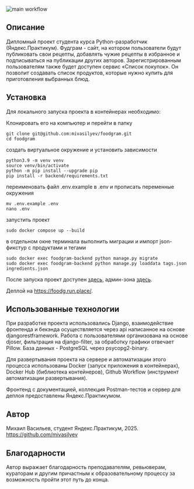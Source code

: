 ![main workflow](https://github.com/mivasilyev/foodgram/actions/workflows/main.yml/badge.svg)

## Описание
Дипломный проект студента курса Python-разработчик (Яндекс.Практикум).
Фудграм - сайт, на котором пользователи будут публиковать свои рецепты, добавлять чужие рецепты в избранное и подписываться на публикации других авторов. Зарегистрированным пользователям также будет доступен сервис «Список покупок». Он позволит создавать список продуктов, которые нужно купить для приготовления выбранных блюд.

## Установка

Для локального запуска проекта в контейнерах необходимо:

Клонировать его на компьютер и перейти в папку
```
git clone git@github.com:mivasilyev/foodgram.git
cd foodgram
```
создать виртуальное окружение и установить зависимости
```
python3.9 -m venv venv
source venv/bin/activate
python -m pip install --upgrade pip
pip install -r backend/requirements.txt
```
переименовать файл .env.example в .env и прописать переменные окружения
```
mv .env.example .env
nano .env
```
запустить проект
```
sudo docker compose up --build
```
в отдельном окне терминала выполнить миграции и импорт json-фикстур с продуктами и тегами
```
sudo docker exec foodgram-backend python manage.py migrate
sudo docker exec foodgram-backend python manage.py loaddata tags.json ingredients.json
```
После запуска проект доступен [здесь](http://localhost/), админ-зона [здесь](http://localhost/admin/).

Деплой на https://foodg.run.place/.

## Использованные технологии

При разработке проекта использовались Django, взаимодействие фронтенда и бекэнда осуществляется через api написанное на основе djangorestframework. Работа с пользователями организована на основе djoser, фильтрация на django-filter, за обработку графики отвечает Pillow. База данных - PostgreSQL через psycopg2-binary.

Для развертывания проекта на сервере и автоматизации этого процесса использованы Docker (запуск приложения в контейнерах), Docker Hub (библиотека контейнеров), Github Workflow (инструмент автоматизации развертывания).

Фронтенд с документацией, коллекция Postman-тестов и сервер для деплоя предоставлены Яндекс.Практикумом.

## Автор

Михаил Васильев, студент Яндекс.Практикум, 2025. https://github.com/mivasilyev

## Благодарности

Автор выражает благодарность преподавателям, ревьюверам, кураторам и другим причастным к образовательному процессу за возможность пройти этот путь до конца.